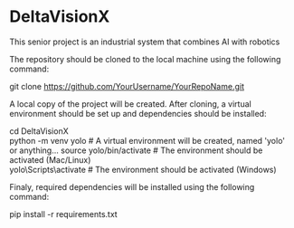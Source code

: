 # DeltaVisionX
This senior project is an industrial system that combines AI with robotics

The repository should be cloned to the local machine using the following command:

git clone https://github.com/YourUsername/YourRepoName.git

A local copy of the project will be created.
After cloning, a virtual environment should be set up and dependencies should be installed:

cd DeltaVisionX  
python -m venv yolo  # A virtual environment will be created, named 'yolo' or anything... 
source yolo/bin/activate  # The environment should be activated (Mac/Linux)  
yolo\Scripts\activate  # The environment should be activated (Windows) 

Finaly, required dependencies will be installed using the following command:

pip install -r requirements.txt
